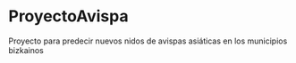 # ProyectoAvispa
Proyecto para predecir nuevos nidos de avispas asiáticas en los municipios bizkainos
